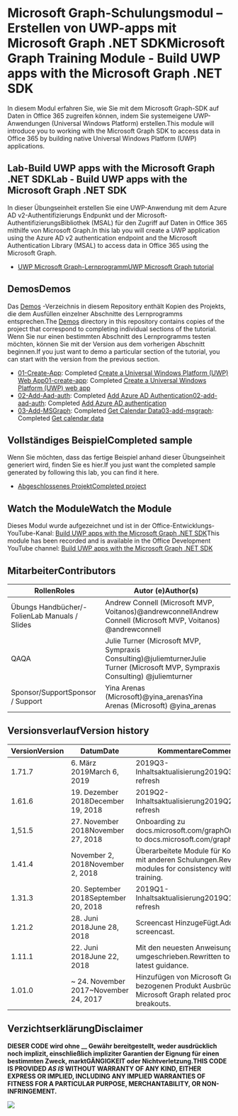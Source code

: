 # <a name="microsoft-graph-training-module---build-uwp-apps-with-the-microsoft-graph-net-sdk"></a><span data-ttu-id="5b3e3-101">Microsoft Graph-Schulungsmodul – Erstellen von UWP-apps mit Microsoft Graph .NET SDK</span><span class="sxs-lookup"><span data-stu-id="5b3e3-101">Microsoft Graph Training Module - Build UWP apps with the Microsoft Graph .NET SDK</span></span>

<span data-ttu-id="5b3e3-102">In diesem Modul erfahren Sie, wie Sie mit dem Microsoft Graph-SDK auf Daten in Office 365 zugreifen können, indem Sie systemeigene UWP-Anwendungen (Universal Windows Platform) erstellen.</span><span class="sxs-lookup"><span data-stu-id="5b3e3-102">This module will introduce you to working with the Microsoft Graph SDK to access data in Office 365 by building native Universal Windows Platform (UWP) applications.</span></span>

## <a name="lab---build-uwp-apps-with-the-microsoft-graph-net-sdk"></a><span data-ttu-id="5b3e3-103">Lab-Build UWP apps with the Microsoft Graph .NET SDK</span><span class="sxs-lookup"><span data-stu-id="5b3e3-103">Lab - Build UWP apps with the Microsoft Graph .NET SDK</span></span>

<span data-ttu-id="5b3e3-104">In dieser Übungseinheit erstellen Sie eine UWP-Anwendung mit dem Azure AD v2-Authentifizierungs Endpunkt und der Microsoft-AuthentifizierungsBibliothek (MSAL) für den Zugriff auf Daten in Office 365 mithilfe von Microsoft Graph.</span><span class="sxs-lookup"><span data-stu-id="5b3e3-104">In this lab you will create a UWP application using the Azure AD v2 authentication endpoint and the Microsoft Authentication Library (MSAL) to access data in Office 365 using the Microsoft Graph.</span></span>

- [<span data-ttu-id="5b3e3-105">UWP Microsoft Graph-Lernprogramm</span><span class="sxs-lookup"><span data-stu-id="5b3e3-105">UWP Microsoft Graph tutorial</span></span>](https://docs.microsoft.com/graph/training/uwp-tutorial)

## <a name="demos"></a><span data-ttu-id="5b3e3-106">Demos</span><span class="sxs-lookup"><span data-stu-id="5b3e3-106">Demos</span></span>

<span data-ttu-id="5b3e3-107">Das [Demos](./Demos) -Verzeichnis in diesem Repository enthält Kopien des Projekts, die dem Ausfüllen einzelner Abschnitte des Lernprogramms entsprechen.</span><span class="sxs-lookup"><span data-stu-id="5b3e3-107">The [Demos](./Demos) directory in this repository contains copies of the project that correspond to completing individual sections of the tutorial.</span></span> <span data-ttu-id="5b3e3-108">Wenn Sie nur einen bestimmten Abschnitt des Lernprogramms testen möchten, können Sie mit der Version aus dem vorherigen Abschnitt beginnen.</span><span class="sxs-lookup"><span data-stu-id="5b3e3-108">If you just want to demo a particular section of the tutorial, you can start with the version from the previous section.</span></span>

- <span data-ttu-id="5b3e3-109">[01-Create-App](Demos/01-create-app): Completed [Create a Universal Windows Platform (UWP) Web App](https://docs.microsoft.com/graph/training/uwp-tutorial?tutorial-step=1)</span><span class="sxs-lookup"><span data-stu-id="5b3e3-109">[01-create-app](Demos/01-create-app): Completed [Create a Universal Windows Platform (UWP) web app](https://docs.microsoft.com/graph/training/uwp-tutorial?tutorial-step=1)</span></span>
- <span data-ttu-id="5b3e3-110">[02-Add-Aad-auth](Demos/02-add-aad-auth): Completed [Add Azure AD Authentication](https://docs.microsoft.com/graph/training/uwp-tutorial?tutorial-step=3)</span><span class="sxs-lookup"><span data-stu-id="5b3e3-110">[02-add-aad-auth](Demos/02-add-aad-auth): Completed [Add Azure AD authentication](https://docs.microsoft.com/graph/training/uwp-tutorial?tutorial-step=3)</span></span>
- <span data-ttu-id="5b3e3-111">[03-Add-MSGraph](Demos/03-add-msgraph): Completed [Get Calendar Data](https://docs.microsoft.com/graph/training/uwp-tutorial?tutorial-step=4)</span><span class="sxs-lookup"><span data-stu-id="5b3e3-111">[03-add-msgraph](Demos/03-add-msgraph): Completed [Get calendar data](https://docs.microsoft.com/graph/training/uwp-tutorial?tutorial-step=4)</span></span>

## <a name="completed-sample"></a><span data-ttu-id="5b3e3-112">Vollständiges Beispiel</span><span class="sxs-lookup"><span data-stu-id="5b3e3-112">Completed sample</span></span>

<span data-ttu-id="5b3e3-113">Wenn Sie möchten, dass das fertige Beispiel anhand dieser Übungseinheit generiert wird, finden Sie es hier.</span><span class="sxs-lookup"><span data-stu-id="5b3e3-113">If you just want the completed sample generated by following this lab, you can find it here.</span></span>

- [<span data-ttu-id="5b3e3-114">Abgeschlossenes Projekt</span><span class="sxs-lookup"><span data-stu-id="5b3e3-114">Completed project</span></span>](Demos/03-add-msgraph)

## <a name="watch-the-module"></a><span data-ttu-id="5b3e3-115">Watch the Module</span><span class="sxs-lookup"><span data-stu-id="5b3e3-115">Watch the Module</span></span>

<span data-ttu-id="5b3e3-116">Dieses Modul wurde aufgezeichnet und ist in der Office-Entwicklungs-YouTube-Kanal: [Build UWP apps with the Microsoft Graph .NET SDK](https://youtu.be/XNxBUmqcf6c)</span><span class="sxs-lookup"><span data-stu-id="5b3e3-116">This module has been recorded and is available in the Office Development YouTube channel: [Build UWP apps with the Microsoft Graph .NET SDK](https://youtu.be/XNxBUmqcf6c)</span></span>

## <a name="contributors"></a><span data-ttu-id="5b3e3-117">Mitarbeiter</span><span class="sxs-lookup"><span data-stu-id="5b3e3-117">Contributors</span></span>

| <span data-ttu-id="5b3e3-118">Rollen</span><span class="sxs-lookup"><span data-stu-id="5b3e3-118">Roles</span></span>                | <span data-ttu-id="5b3e3-119">Autor (e)</span><span class="sxs-lookup"><span data-stu-id="5b3e3-119">Author(s)</span></span>                                                        |
| -------------------- | ---------------------------------------------------------------- |
| <span data-ttu-id="5b3e3-120">Übungs Handbücher/-Folien</span><span class="sxs-lookup"><span data-stu-id="5b3e3-120">Lab Manuals / Slides</span></span> | <span data-ttu-id="5b3e3-121">Andrew Connell (Microsoft MVP, Voitanos)@andrewconnell</span><span class="sxs-lookup"><span data-stu-id="5b3e3-121">Andrew Connell (Microsoft MVP, Voitanos) @andrewconnell</span></span>          |
| <span data-ttu-id="5b3e3-122">QA</span><span class="sxs-lookup"><span data-stu-id="5b3e3-122">QA</span></span>                   | <span data-ttu-id="5b3e3-123">Julie Turner (Microsoft MVP, Sympraxis Consulting)@juliemturner</span><span class="sxs-lookup"><span data-stu-id="5b3e3-123">Julie Turner (Microsoft MVP, Sympraxis Consulting) @juliemturner</span></span> |
| <span data-ttu-id="5b3e3-124">Sponsor/Support</span><span class="sxs-lookup"><span data-stu-id="5b3e3-124">Sponsor / Support</span></span>    | <span data-ttu-id="5b3e3-125">Yina Arenas (Microsoft)@yina_arenas</span><span class="sxs-lookup"><span data-stu-id="5b3e3-125">Yina Arenas (Microsoft) @yina_arenas</span></span>                             |

## <a name="version-history"></a><span data-ttu-id="5b3e3-126">Versionsverlauf</span><span class="sxs-lookup"><span data-stu-id="5b3e3-126">Version history</span></span>

| <span data-ttu-id="5b3e3-127">Version</span><span class="sxs-lookup"><span data-stu-id="5b3e3-127">Version</span></span> | <span data-ttu-id="5b3e3-128">Datum</span><span class="sxs-lookup"><span data-stu-id="5b3e3-128">Date</span></span>               | <span data-ttu-id="5b3e3-129">Kommentare</span><span class="sxs-lookup"><span data-stu-id="5b3e3-129">Comments</span></span>                                             |
| ------- | ------------------ | ---------------------------------------------------- |
| <span data-ttu-id="5b3e3-130">1.7</span><span class="sxs-lookup"><span data-stu-id="5b3e3-130">1.7</span></span>     | <span data-ttu-id="5b3e3-131">6. März 2019</span><span class="sxs-lookup"><span data-stu-id="5b3e3-131">March 6, 2019</span></span>      | <span data-ttu-id="5b3e3-132">2019Q3-Inhaltsaktualisierung</span><span class="sxs-lookup"><span data-stu-id="5b3e3-132">2019Q3 content refresh</span></span>                               |
| <span data-ttu-id="5b3e3-133">1.6</span><span class="sxs-lookup"><span data-stu-id="5b3e3-133">1.6</span></span>     | <span data-ttu-id="5b3e3-134">19. Dezember 2018</span><span class="sxs-lookup"><span data-stu-id="5b3e3-134">December 19, 2018</span></span>  | <span data-ttu-id="5b3e3-135">2019Q2-Inhaltsaktualisierung</span><span class="sxs-lookup"><span data-stu-id="5b3e3-135">2019Q2 content refresh</span></span>                               |
| <span data-ttu-id="5b3e3-136">1,5</span><span class="sxs-lookup"><span data-stu-id="5b3e3-136">1.5</span></span>     | <span data-ttu-id="5b3e3-137">27. November 2018</span><span class="sxs-lookup"><span data-stu-id="5b3e3-137">November 27, 2018</span></span>  | <span data-ttu-id="5b3e3-138">Onboarding zu docs.microsoft.com/graph</span><span class="sxs-lookup"><span data-stu-id="5b3e3-138">Onboarded to docs.microsoft.com/graph</span></span>                |
| <span data-ttu-id="5b3e3-139">1.4</span><span class="sxs-lookup"><span data-stu-id="5b3e3-139">1.4</span></span>     | <span data-ttu-id="5b3e3-140">November 2, 2018</span><span class="sxs-lookup"><span data-stu-id="5b3e3-140">November 2, 2018</span></span>   | <span data-ttu-id="5b3e3-141">Überarbeitete Module für Konsistenz mit anderen Schulungen.</span><span class="sxs-lookup"><span data-stu-id="5b3e3-141">Revised modules for consistency with other training.</span></span> |
| <span data-ttu-id="5b3e3-142">1.3</span><span class="sxs-lookup"><span data-stu-id="5b3e3-142">1.3</span></span>     | <span data-ttu-id="5b3e3-143">20. September 2018</span><span class="sxs-lookup"><span data-stu-id="5b3e3-143">September 20, 2018</span></span> | <span data-ttu-id="5b3e3-144">2019Q1-Inhaltsaktualisierung</span><span class="sxs-lookup"><span data-stu-id="5b3e3-144">2019Q1 content refresh</span></span>                               |
| <span data-ttu-id="5b3e3-145">1.2</span><span class="sxs-lookup"><span data-stu-id="5b3e3-145">1.2</span></span>     | <span data-ttu-id="5b3e3-146">28. Juni 2018</span><span class="sxs-lookup"><span data-stu-id="5b3e3-146">June 28, 2018</span></span>      | <span data-ttu-id="5b3e3-147">Screencast HinzugeFügt.</span><span class="sxs-lookup"><span data-stu-id="5b3e3-147">Added screencast.</span></span>                                    |
| <span data-ttu-id="5b3e3-148">1.1</span><span class="sxs-lookup"><span data-stu-id="5b3e3-148">1.1</span></span>     | <span data-ttu-id="5b3e3-149">22. Juni 2018</span><span class="sxs-lookup"><span data-stu-id="5b3e3-149">June 22, 2018</span></span>      | <span data-ttu-id="5b3e3-150">Mit den neuesten Anweisungen umgeschrieben.</span><span class="sxs-lookup"><span data-stu-id="5b3e3-150">Rewritten to use latest guidance.</span></span>                    |
| <span data-ttu-id="5b3e3-151">1.0</span><span class="sxs-lookup"><span data-stu-id="5b3e3-151">1.0</span></span>     | <span data-ttu-id="5b3e3-152">~ 24. November 2017</span><span class="sxs-lookup"><span data-stu-id="5b3e3-152">~November 24, 2017</span></span> | <span data-ttu-id="5b3e3-153">Hinzufügen von Microsoft Graph-bezogenen Produkt Ausbrüchen.</span><span class="sxs-lookup"><span data-stu-id="5b3e3-153">Add Microsoft Graph related product breakouts.</span></span>       |

## <a name="disclaimer"></a><span data-ttu-id="5b3e3-154">Verzichtserklärung</span><span class="sxs-lookup"><span data-stu-id="5b3e3-154">Disclaimer</span></span>

**<span data-ttu-id="5b3e3-155">DIESER CODE wird ohne __ Gewähr bereitgestellt, weder ausdrücklich noch implizit, einschließlich impliziter Garantien der Eignung für einen bestimmten Zweck, marktGÄNGIGKEIT oder Nichtverletzung.</span><span class="sxs-lookup"><span data-stu-id="5b3e3-155">THIS CODE IS PROVIDED _AS IS_ WITHOUT WARRANTY OF ANY KIND, EITHER EXPRESS OR IMPLIED, INCLUDING ANY IMPLIED WARRANTIES OF FITNESS FOR A PARTICULAR PURPOSE, MERCHANTABILITY, OR NON-INFRINGEMENT.</span></span>**

<!-- markdownlint-disable MD033 -->
<img src="https://telemetry.sharepointpnp.com/msgraph-training-uwp" />
